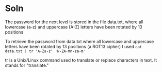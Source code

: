 # Soln

The password for the next level is stored in the file data.txt, where all lowercase (a-z) and uppercase (A-Z) letters have been rotated by 13 positions

To retrieve the password from data.txt  where all lowercase and uppercase letters have been rotated by 13 positions (a ROT13 cipher) I used `cat data.txt | tr 'A-Za-z' 'N-ZA-Mn-za-m'`

tr is a Unix/Linux command used to translate or replace characters in text. It stands for "translate."
